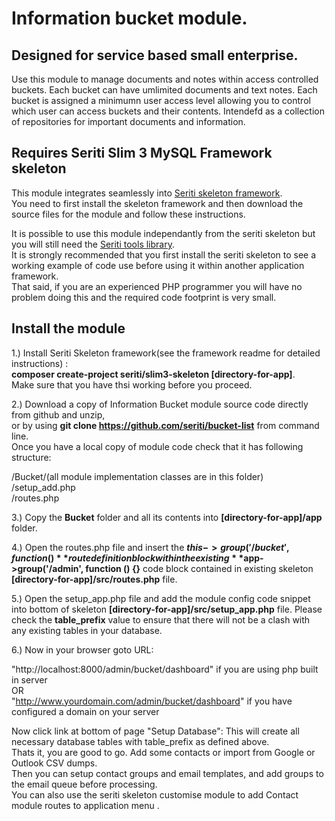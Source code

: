 # Information bucket module. 

## Designed for service based small enterprise.

Use this module to manage documents and notes within access controlled buckets. Each bucket can have umlimited documents and text notes.
Each bucket is assigned a minimumn user access level allowing you to control which user can access buckets and their contents. 
Intendefd as a collection of repositories for important documents and information.

## Requires Seriti Slim 3 MySQL Framework skeleton

This module integrates seamlessly into [Seriti skeleton framework](https://github.com/seriti/slim3-skeleton).  
You need to first install the skeleton framework and then download the source files for the module and follow these instructions.

It is possible to use this module independantly from the seriti skeleton but you will still need the [Seriti tools library](https://github.com/seriti/tools).  
It is strongly recommended that you first install the seriti skeleton to see a working example of code use before using it within another application framework.  
That said, if you are an experienced PHP programmer you will have no problem doing this and the required code footprint is very small.  

## Install the module

1.) Install Seriti Skeleton framework(see the framework readme for detailed instructions) :   
    **composer create-project seriti/slim3-skeleton [directory-for-app]**.  
    Make sure that you have thsi working before you proceed.

2.) Download a copy of Information Bucket module source code directly from github and unzip,  
or by using **git clone https://github.com/seriti/bucket-list** from command line.  
Once you have a local copy of module code check that it has following structure:  

/Bucket/(all module implementation classes are in this folder)  
/setup_add.php  
/routes.php  

3.) Copy the **Bucket** folder and all its contents into **[directory-for-app]/app** folder.

4.) Open the routes.php file and insert the **$this->group('/bucket', function (){}** route definition block
within the existing  **$app->group('/admin', function () {}** code block contained in existing skeleton **[directory-for-app]/src/routes.php** file.

5.) Open the setup_app.php file and  add the module config code snippet into bottom of skeleton **[directory-for-app]/src/setup_app.php** file.
Please check the **table_prefix** value to ensure that there will not be a clash with any existing tables in your database.

6.) Now in your browser goto URL:  

"http://localhost:8000/admin/bucket/dashboard" if you are using php built in server  
OR   
"http://www.yourdomain.com/admin/bucket/dashboard" if you have configured a domain on your server  

Now click link at bottom of page "Setup Database": This will create all necessary database tables with table_prefix as defined above.  
Thats it, you are good to go. Add some contacts or import from Google or Outlook CSV dumps.   
Then you can setup contact groups and email templates, and add groups to the email queue before processing.  
You can also use the seriti skeleton customise module to add Contact module routes to application menu  .
